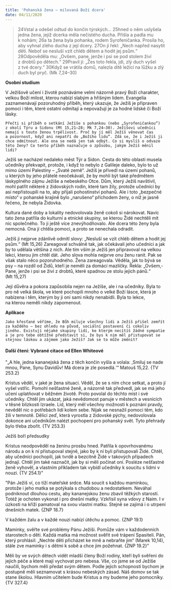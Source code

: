 ```yaml
---
title: 'Pohanská žena – milovaná Boží dcera'
date: 04/11/2020
---
```


> <p></p>
> 24Vstal a odešel odtud do končin týrských… 25hned o něm uslyšela jedna žena, jejíž dcerka měla nečistého ducha. Přišla a padla mu k nohám; 26a ta žena byla pohanka, rodem Syrofeničanka. Prosila ho, aby vyhnal zlého ducha z její dcery. 27On jí řekl: „Nech napřed nasytit děti. Neboť se nesluší vzít chléb dětem a hodit jej psům.“ 28Odpověděla mu: „Ovšem, pane, jenže i psi se pod stolem živí z drobtů po dětech.“ 29Pravil jí: „Žes toto řekla, jdi, zlý duch vyšel z tvé dcery.“ 30Když se vrátila domů, nalezla dítě ležící na lůžku a zlý duch byl pryč. (Mk 7,24–30)

**Osobní studium**

V Ježíšově učení i životě poznáváme velmi názorně pravý Boží charakter, velkou Boží milost, kterou nabízí slabým a hříšným lidem. Evangelia zaznamenávají pozoruhodný příběh, který ukazuje, že Ježíš je připraven pomoci i těm, které ostatní odmítají a nepovažují je za hodné lidské či Boží lásky.

`Přečti si příběh o setkání Ježíše s pohankou (nebo „Syrofeničankou“) z okolí Týru a Sidonu (Mt 15,21–28; Mk 7,24–30). Ježíšovi učedníci nemají s touto ženou trpělivost. Proč by jí měl Ježíš věnovat čas a pozornost, když ani nepatří do „Božího lidu“. Zdá se, že i Ježíš ji chce odmítnout. Ale ona se nedá jen tak odbýt. Co si myslíš o odvaze této ženy? Co tento příběh naznačuje o způsobu, jakým Ježíš měnil lidi?`

Ježíš se nacházel nedaleko měst Týr a Sidon. Cesta do této oblasti musela učedníky překvapit, protože, i když to nebylo z Galileje daleko, bylo to už mimo území Palestiny – „Svaté země“. Ježíš je přivedl na území pohanů, u kterých by jeho přátelé neočekávali, že by mohli být také předmětem láskyplného zájmu Ježíše a nebeského Otce. Dům, který Ježíš navštívil, mohl patřit některé z židovských rodin, které tam žily, protože učedníci by asi nepřistoupili na to, aby přijali pohostinství pohanů. Ale i toto „bezpečné místo“ v pohanské krajině bylo „narušeno“ příchodem ženy, o níž je jasně řečeno, že nebyla Židovka.

Kultura dané doby a lokality nedovolovala ženě cokoli si nárokovat. Navíc tato žena patřila do kulturní a etnické skupiny, se kterou Židé nechtěli mít nic společného. To ji ještě více znevýhodňovalo. Ale dcera této ženy byla nemocná. Ona jí chtěla pomoci, a proto se nenechala odradit.

Ježíš ji nejprve zdánlivě odmítl slovy: „Nesluší se vzít chléb dětem a hodit jej psům.“ (Mt 15,26) Zareagoval schválně tak, jak očekávali jeho učedníci a jak by to udělala většina z nich. Ale tím vším je Ježíš jen připravoval na velkou lekci, kterou jim chtěl dát. Jeho slova mohla nejprve onu ženu ranit. Pak se však stalo něco pozoruhodného. Žena zareagovala. Věděla, jak to bývá se psy – na rozdíl od Židů, kteří je neměli za domácí mazlíčky. Řekla: „Ovšem,­ Pane, jenže i psi se živí z drobtů, které spadnou ze stolu jejich pánů.“ (Mt 15,27)

Její důvěra a pokora zapůsobila nejen na Ježíše, ale i na učedníky. Byla to pro ně velká škola, ve které pochopili mnoho o velké Boží lásce, která je nabízena i těm, kterým by ji oni sami nikdy nenabídli. Byla to lekce, na kterou neměli nikdy zapomenout.

**Aplikace**

`Jako křesťané věříme, že Bůh miluje všechny lidi a Ježíš přišel zemřít za každého – bez ohledu na původ, sociální postavení či cokoliv jiného. Existují nějaké skupiny lidí, ke kterým necítíš žádné sympatie a je pro tebe obtížné představit si, že bys k nim měl přistupovat se stejnou láskou a zájmem jako Ježíš? Jak se to může změnit?`

#### Další čtení: Vybrané citace od Ellen Whiteové

"„A hle, jedna kananejská žena z těch končin vyšla a volala: ‚Smiluj se nade mnou, Pane, Synu Davidův! Má dcera je zle posedlá.‘“ Matouš 15,22. {TV 253.2}

Kristus věděl, v jaké je žena situaci. Věděl, že se s ním chce setkat, a proto jí vyšel vstříc. Pomohl nešťastné ženě, a názorně tak předvedl, jak se má jeho učení uplatňovat v běžném životě. Proto povolal do těchto míst i své učedníky. Chtěl jim ukázat, jaká nevědomost panuje v městech a vesnicích v těsné blízkosti Izraele. Lid, který měl všechny možnosti k poznání pravdy, nevěděl nic o potřebách lidí kolem sebe. Nijak se nesnažil pomoci těm, kdo žili v temnotě. Dělicí zeď, která vyrostla z židovské pýchy, nedovolovala dokonce ani učedníkům nalézt pochopení pro pohanský svět. Tyto přehrady bylo třeba zbořit. {TV 253.3}

Ježíš boří předsudky

Kristus neodpověděl na ženinu prosbu hned. Patřila k opovrhovanému národu a on k ní přistupoval stejně, jako by k ní byli přistupovali Židé. Chtěl, aby učedníci pochopili, jak tvrdě a bezcitně Židé v takových případech jednají. Chtěl jim také naznačit, jak by si měli počínat oni. Posléze nešťastné ženě vyhověl, a vlastním příkladem tak vybídl učedníky k soucitu s lidmi v nouzi. {TV 254.1}"

"Pán Ježíš ví, co tíží mateřské srdce. Má soucit s každou maminkou, protože i jeho matka se potýkala s chudobou a nedostatkem. Neváhal podniknout dlouhou cestu, aby kananejskou ženu zbavil těžkých starostí. Totéž je ochoten vykonat i pro dnešní matky. Vzkřísil syna vdovy z Naim. I v úzkosti na kříži pamatoval na svou vlastní matku. Stejně se zajímá i o utrpení dnešních matek. {ZNP 18.7}

V každém žalu a v každé nouzi nabízí útěchu a pomoc. {ZNP 19.1}

Maminky, svěřte své problémy Pánu Ježíši. Pomůže vám v každodenních starostech o děti. Každá matka má možnost svěřit své trápení Spasiteli. Pán, který prohlásil: „Nechte děti přicházet ke mně a nebraňte jim“ (Marek 10,14), stále zve maminky i s dětmi k sobě a chce jim požehnat. {ZNP 19.2}"

Měli by ve svých dětech vidět mladší členy Boží rodiny, kteří byli svěřeni do jejich péče a které mají vychovat pro nebesa. Vše, co jsme se od Ježíše naučili, bychom měli předat svým dětem. Podle jejich schopností bychom je postupně měli seznamovat s krásou nebeských zásad. Náš domov se tak stane školou. Hlavním učitelem bude Kristus a my budeme jeho pomocníky. {TV 327.4}